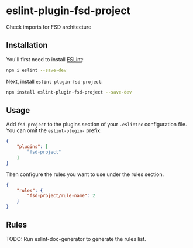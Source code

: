 # eslint-plugin-fsd-project

Check imports for FSD architecture

## Installation

You'll first need to install [ESLint](https://eslint.org/):

```sh
npm i eslint --save-dev
```

Next, install `eslint-plugin-fsd-project`:

```sh
npm install eslint-plugin-fsd-project --save-dev
```

## Usage

Add `fsd-project` to the plugins section of your `.eslintrc` configuration file. You can omit the `eslint-plugin-` prefix:

```json
{
    "plugins": [
        "fsd-project"
    ]
}
```


Then configure the rules you want to use under the rules section.

```json
{
    "rules": {
        "fsd-project/rule-name": 2
    }
}
```

## Rules

<!-- begin auto-generated rules list -->
TODO: Run eslint-doc-generator to generate the rules list.
<!-- end auto-generated rules list -->


